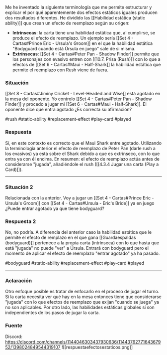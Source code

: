 Me he inventado la siguiente terminología que me permite estructurar y explicar el por qué aparentemente dos efectos estáticos iguales producen dos resultados diferentes. He dividido las [[Habilidad estática (static ability)]] que crean un efecto de reemplazo según su origen:
- **Intrínsecas**: la carta tiene una habilidad estática que, al cumplirse, se produce el efecto de reemplazo. Un ejemplo sería [[Set 4 - Cartas#Prince Eric - Ursula's Groom]] en el que la habilidad estática "Bodyguard cuando está Úrsula en juego" sale de si misma.
- **Extrínsecas**: [[Set 4 - Cartas#Peter Pan - Shadow Finder]] permite que los personajes con evasivo entren con [[10.7. Prisa (Rush)]] con lo que a efectos de [[Set 6 - Cartas#Maui - Half-Shark]] la habilidad estática que permite el reemplazo con Rush viene de fuera.

### Situación

[[Set 8 - Cartas#Jiminy Cricket - Level-Headed and Wise]] está agotado en la mesa del oponente. Yo controlo [[Set 4 - Cartas#Peter Pan - Shadow Finder]] y procedo a jugar mi [[Set 6 - Cartas#Maui - Half-Shark]]. El oponente dice que entra agotado ¿Es correcta su afirmación?

#rush #static-ability #replacement-effect #play-card #played
### Respuesta
Sí, en este contexto es correcto que el Maui Shark entre agotado. Utilizando la terminología anterior el efecto de reemplazo de Peter Pan (darle rush a los evasivos) ya está sobre el Shark debido a que es extrínseco, con lo que entra ya con él encima. En resumen: el efecto de reemplazo actúa antes de considerarse "jugada", añadiéndole el rush ([[4.3.4 Jugar una carta (Play a Card)]]).

---
### Situación 2

Relacionada con la anterior. Voy a jugar un  [[Set 4 - Cartas#Prince Eric - Ursula's Groom]] con [[Set 4 - Cartas#Ursula - Eric's Bride]] ya en juego ¿Puede entrar agotado ya que tiene bodyguard?

### Respuesta 2
No, no podría. A diferencia del anterior caso la habilidad estática que le permite el efecto de remplazo en el que gana [[Guardaespaldas (bodyguard)]] pertenece a la propia carta (intrínseca) con lo que hasta que está "jugada" no puede "ver" a Úrsula. Entrará con bodyguard pero el momento de aplicar el efecto de reemplazo "entrar agotado" ya ha pasado.

#bodyguard  #static-ability #replacement-effect #play-card #played



---

### Aclaración
Otro enfoque posible es tratar de enfocarlo en el proceso de jugar el turno. Si la carta necesita ver qué hay en la mesa entonces tiene que considerarse "jugada" con lo que efectos de reemplazo que exijan "cuando se juega" ya no son aplicables. Por otro lado, las habilidades estáticas globales sí son independientes de los pasos de jugar la carta.

### Fuente
Discord: https://discord.com/channels/1144046303437930636/1144376277164367952/1398024849544319107
![[respuestaefectosestaticos.png]]